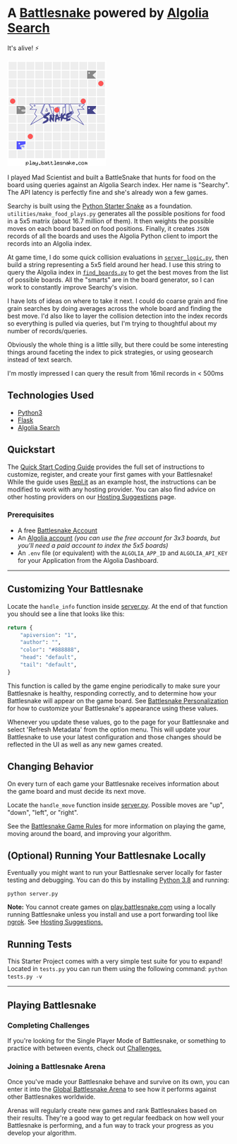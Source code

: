 # A [Battlesnake](http://play.battlesnake.com?utm_source=github&utm_medium=readme&utm_campaign=python_starter&utm_content=homepage) powered by [Algolia Search](https://www.algolia.com/products/search-and-discovery/hosted-search-api/)

It's alive! :zap:

![Searchy plays BattleSnake](static/battlesnake.gif)

I played Mad Scientist and built a BattleSnake that hunts for food on the board using queries against an Algolia Search index. Her name is "Searchy". The API latency is perfectly fine and she's already won a few games.

Searchy is built using the [Python Starter Snake](https://github.com/BattlesnakeOfficial/starter-snake-python) as a foundation. `utilities/make_food_plays.py` generates all the possible positions for food in a 5x5 matrix (about 16.7 million of them). It then weights the possible moves on each board based on food positions. Finally, it creates `JSON` records of all the boards and uses the Algolia Python client to import the records into an Algolia index.

At game time, I do some quick collision evaluations in [`server_logic.py`](server_logic.py), then build a string representing a 5x5 field around her head. I use this string to query the Algolia index in [`find_boards.py`](find_board.py) to get the best moves from the list of possible boards. All the "smarts" are in the board generator, so I can work to constantly improve Searchy's vision.

I have lots of ideas on where to take it next. I could do coarse grain and fine grain searches by doing averages across the whole board and finding the best move. I'd also like to layer the collision detection into the index records so everything is pulled via queries, but I'm trying to thoughtful about my number of records/queries.

Obviously the whole thing is a little silly, but there could be some interesting things around faceting the index to pick strategies, or using geosearch instead of text search.

I'm mostly impressed I can query the result from 16mil records in < 500ms

## Technologies Used

* [Python3](https://www.python.org/)
* [Flask](https://flask.palletsprojects.com/)
* [Algolia Search](https://www.algolia.com/products/search-and-discovery/hosted-search-api/)

## Quickstart

The [Quick Start Coding Guide](https://docs.battlesnake.com/guides/getting-started) provides the full set of instructions to customize, register, and create your first games with your Battlesnake! While the guide uses [Repl.it](https://repl.it) as an example host, the instructions can be modified to work with any hosting provider. You can also find advice on other hosting providers on our [Hosting Suggestions](https://docs.battlesnake.com/references/hosting-suggestions) page.

### Prerequisites

* A free [Battlesnake Account](https://play.battlesnake.com/?utm_source=github&utm_medium=readme&utm_campaign=python_starter&utm_content=homepage)
* An [Algolia account](https://www.algolia.com/users/sign_up?utm_source=github&utm_medium=readme&utm_campaign=algolia-battlesnake&utm_id=algolia-battlesnake) _(you can use the free account for 3x3 boards, but you'll need a paid account to index the 5x5 boards)_
* An `.env` file (or equivalent) with the `ALGOLIA_APP_ID` and `ALGOLIA_API_KEY` for your Application from the Algolia Dashboard.

---

## Customizing Your Battlesnake

Locate the `handle_info` function inside [server.py](server.py#L15). At the end of that function you should see a line that looks like this:

```python
return {
    "apiversion": "1",
    "author": "",
    "color": "#888888",
    "head": "default",
    "tail": "default",
}
```

This function is called by the game engine periodically to make sure your Battlesnake is healthy, responding correctly, and to determine how your Battlesnake will appear on the game board. See [Battlesnake Personalization](https://docs.battlesnake.com/references/personalization) for how to customize your Battlesnake's appearance using these values.

Whenever you update these values, go to the page for your Battlesnake and select 'Refresh Metadata' from the option menu. This will update your Battlesnake to use your latest configuration and those changes should be reflected in the UI as well as any new games created.

## Changing Behavior

On every turn of each game your Battlesnake receives information about the game board and must decide its next move.

Locate the `handle_move` function inside [server.py](server.py#L48). Possible moves are "up", "down", "left", or "right". 

See the [Battlesnake Game Rules](https://docs.battlesnake.com/references/rules) for more information on playing the game, moving around the board, and improving your algorithm.

## (Optional) Running Your Battlesnake Locally

Eventually you might want to run your Battlesnake server locally for faster testing and debugging. You can do this by installing [Python 3.8](https://www.python.org/downloads/) and running:

```shell
python server.py
```

**Note:** You cannot create games on [play.battlesnake.com](https://play.battlesnake.com) using a locally running Battlesnake unless you install and use a port forwarding tool like [ngrok](https://ngrok.com/). See [Hosting Suggestions.](https://docs.battlesnake.com/references/hosting-suggestions#local)

## Running Tests

This Starter Project comes with a very simple test suite for you to expand! Located in `tests.py` you can run them using the following command:
```python tests.py -v```

---

## Playing Battlesnake

### Completing Challenges

If you're looking for the Single Player Mode of Battlesnake, or something to practice with between events, check out [Challenges.](https://docs.battlesnake.com/guides/quick-start-challenges-guide)

### Joining a Battlesnake Arena

Once you've made your Battlesnake behave and survive on its own, you can enter it into the [Global Battlesnake Arena](https://play.battlesnake.com/arena/global) to see how it performs against other Battlesnakes worldwide.

Arenas will regularly create new games and rank Battlesnakes based on their results. They're a good way to get regular feedback on how well your Battlesnake is performing, and a fun way to track your progress as you develop your algorithm.
